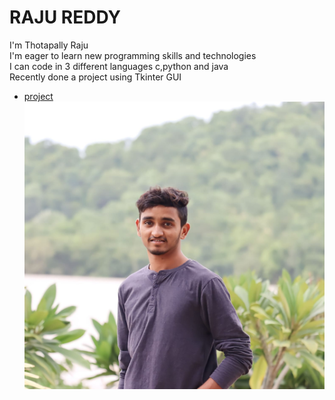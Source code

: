 # RAJU REDDY  
I'm Thotapally Raju  
I'm eager to learn new programming skills and technologies  
I can code in 3 different languages c,python and java  
Recently done a project using Tkinter GUI  
- [project](https://replit.com/@RajuReddy0/ScholarlySomeCarriers#main.py)  
![myimage](image.jpg)  